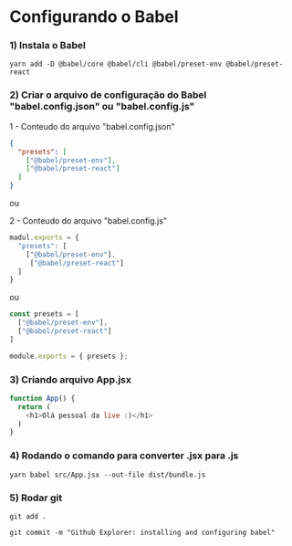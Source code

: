 #  Configurando o Babel

### 1) Instala o Babel
```bach
yarn add -D @babel/core @babel/cli @babel/preset-env @babel/preset-react
```

### 2) Criar  o arquivo de configuração do Babel "babel.config.json" ou "babel.config.js"

1 - Conteudo do arquivo "babel.config.json"
```json
{
  "presets": [
    ["@babel/preset-env"],
    ["@babel/preset-react"]
  ]
}
```

ou

2 - Conteudo do arquivo "babel.config.js"
```js
madul.exports = {
  "presets": [
    ["@babel/preset-env"],
     ["@babel/preset-react"]
  ]
}
```
ou 
```js
const presets = [
  ["@babel/preset-env"],
  ["@babel/preset-react"]
]

module.exports = { presets };
```

### 3) Criando arquivo App.jsx

```js
function App() {
  return (
    <h1>Olá pessoal da live :)</h1>
  )
}
```

### 4) Rodando o comando para converter .jsx para .js
```bach
yarn babel src/App.jsx --out-file dist/bundle.js
```

### 5) Rodar git
```
git add .

git commit -m "Github Explorer: installing and configuring babel"
```
